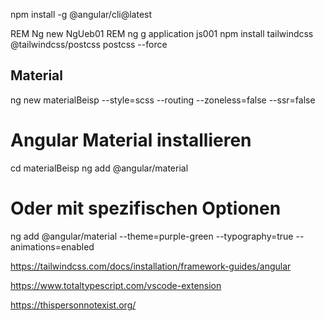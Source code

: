 npm install -g @angular/cli@latest

REM Ng new NgUeb01
REM ng g application js001
npm install tailwindcss @tailwindcss/postcss postcss --force


## Material
ng new materialBeisp --style=scss --routing --zoneless=false --ssr=false

# Angular Material installieren
cd materialBeisp
ng add @angular/material

# Oder mit spezifischen Optionen
ng add @angular/material --theme=purple-green --typography=true --animations=enabled





https://tailwindcss.com/docs/installation/framework-guides/angular



https://www.totaltypescript.com/vscode-extension


https://thispersonnotexist.org/